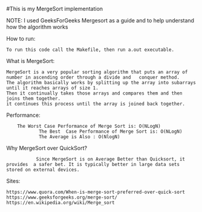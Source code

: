 #This is my MergeSort implementation

NOTE: I used GeeksForGeeks Mergesort as a guide and to help understand how the algorithm works


How to run:
  
 	To run this code call the Makefile, then run a.out executable.


What is MergeSort:

	MergeSort is a very popular sorting algorithm that puts an array of number in ascending order through a divide and   conquer method. 
	The algorithm basically works by splitting up the array into subarrays until it reaches arrays of size 1. 
	Then it continually takes those arrays and compares them and then joins them together. 
	it continues this process until the array is joined back together.


Performance:


		The Worst Case Performance of Merge Sort is: O(NLogN)
                The Best  Case Performance of Merge Sort is: O(NLogN)
                The Average is Also : O(NlogN) 

Why MergeSort over QuickSort?

               Since MergeSort is on Average Better than Quicksort, it provides  a safer bet. It is typically better in large data sets stored on external devices.




Sites:

	https://www.quora.com/When-is-merge-sort-preferred-over-quick-sort
	https://www.geeksforgeeks.org/merge-sort/	
	https://en.wikipedia.org/wiki/Merge_sort
 
